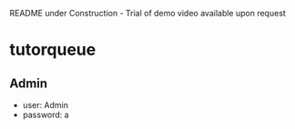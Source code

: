 README under Construction - Trial of demo video available upon request

# tutorqueue

## Admin
- user: Admin
- password: a
